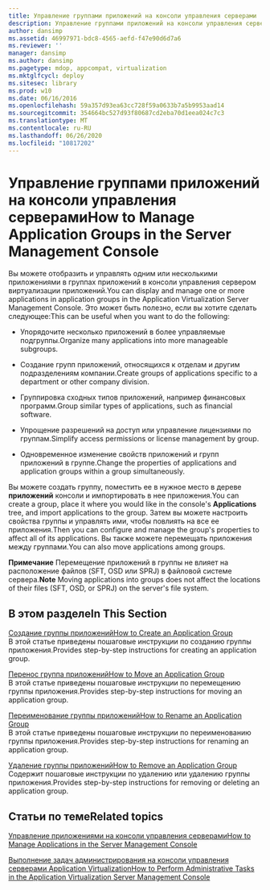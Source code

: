```yaml
---
title: Управление группами приложений на консоли управления серверами
description: Управление группами приложений на консоли управления серверами
author: dansimp
ms.assetid: 46997971-bdc8-4565-aefd-f47e90d6d7a6
ms.reviewer: ''
manager: dansimp
ms.author: dansimp
ms.pagetype: mdop, appcompat, virtualization
ms.mktglfcycl: deploy
ms.sitesec: library
ms.prod: w10
ms.date: 06/16/2016
ms.openlocfilehash: 59a357d93ea63cc728f59a0633b7a5b9953aad14
ms.sourcegitcommit: 354664bc527d93f80687cd2eba70d1eea024c7c3
ms.translationtype: MT
ms.contentlocale: ru-RU
ms.lasthandoff: 06/26/2020
ms.locfileid: "10817202"
---
```

# <span data-ttu-id="a1629-103">Управление группами приложений на консоли управления серверами</span><span class="sxs-lookup"><span data-stu-id="a1629-103">How to Manage Application Groups in the Server Management Console</span></span>


<span data-ttu-id="a1629-104">Вы можете отобразить и управлять одним или несколькими приложениями в группах приложений в консоли управления сервером виртуализации приложений.</span><span class="sxs-lookup"><span data-stu-id="a1629-104">You can display and manage one or more applications in application groups in the Application Virtualization Server Management Console.</span></span> <span data-ttu-id="a1629-105">Это может быть полезно, если вы хотите сделать следующее:</span><span class="sxs-lookup"><span data-stu-id="a1629-105">This can be useful when you want to do the following:</span></span>

-   <span data-ttu-id="a1629-106">Упорядочите несколько приложений в более управляемые подгруппы.</span><span class="sxs-lookup"><span data-stu-id="a1629-106">Organize many applications into more manageable subgroups.</span></span>

-   <span data-ttu-id="a1629-107">Создание групп приложений, относящихся к отделам и другим подразделениям компании.</span><span class="sxs-lookup"><span data-stu-id="a1629-107">Create groups of applications specific to a department or other company division.</span></span>

-   <span data-ttu-id="a1629-108">Группировка сходных типов приложений, например финансовых программ.</span><span class="sxs-lookup"><span data-stu-id="a1629-108">Group similar types of applications, such as financial software.</span></span>

-   <span data-ttu-id="a1629-109">Упрощение разрешений на доступ или управление лицензиями по группам.</span><span class="sxs-lookup"><span data-stu-id="a1629-109">Simplify access permissions or license management by group.</span></span>

-   <span data-ttu-id="a1629-110">Одновременное изменение свойств приложений и групп приложений в группе.</span><span class="sxs-lookup"><span data-stu-id="a1629-110">Change the properties of applications and application groups within a group simultaneously.</span></span>

<span data-ttu-id="a1629-111">Вы можете создать группу, поместить ее в нужное место в дереве **приложений** консоли и импортировать в нее приложения.</span><span class="sxs-lookup"><span data-stu-id="a1629-111">You can create a group, place it where you would like in the console's **Applications** tree, and import applications to the group.</span></span> <span data-ttu-id="a1629-112">Затем вы можете настроить свойства группы и управлять ими, чтобы повлиять на все ее приложения.</span><span class="sxs-lookup"><span data-stu-id="a1629-112">Then you can configure and manage the group's properties to affect all of its applications.</span></span> <span data-ttu-id="a1629-113">Вы также можете перемещать приложения между группами.</span><span class="sxs-lookup"><span data-stu-id="a1629-113">You can also move applications among groups.</span></span>

<span data-ttu-id="a1629-114">**Примечание**  Перемещение приложений в группы не влияет на расположение файлов (SFT, OSD или SPRJ) в файловой системе сервера.</span><span class="sxs-lookup"><span data-stu-id="a1629-114">**Note** Moving applications into groups does not affect the locations of their files (SFT, OSD, or SPRJ) on the server's file system.</span></span>

 

## <span data-ttu-id="a1629-115">В этом разделе</span><span class="sxs-lookup"><span data-stu-id="a1629-115">In This Section</span></span>


<a href="" id="how-to-create-an-application-group"></a>[<span data-ttu-id="a1629-116">Создание группы приложений</span><span class="sxs-lookup"><span data-stu-id="a1629-116">How to Create an Application Group</span></span>](how-to-create-an-application-group.md)  
<span data-ttu-id="a1629-117">В этой статье приведены пошаговые инструкции по созданию группы приложения.</span><span class="sxs-lookup"><span data-stu-id="a1629-117">Provides step-by-step instructions for creating an application group.</span></span>

<a href="" id="how-to-move-an-application-group"></a>[<span data-ttu-id="a1629-118">Перенос группа приложений</span><span class="sxs-lookup"><span data-stu-id="a1629-118">How to Move an Application Group</span></span>](how-to-move-an-application-group.md)  
<span data-ttu-id="a1629-119">В этой статье приведены пошаговые инструкции по перемещению группы приложения.</span><span class="sxs-lookup"><span data-stu-id="a1629-119">Provides step-by-step instructions for moving an application group.</span></span>

<a href="" id="how-to-rename-an-application-group"></a>[<span data-ttu-id="a1629-120">Переименование группы приложений</span><span class="sxs-lookup"><span data-stu-id="a1629-120">How to Rename an Application Group</span></span>](how-to-rename-an-application-group.md)  
<span data-ttu-id="a1629-121">В этой статье приведены пошаговые инструкции по переименованию группы приложения.</span><span class="sxs-lookup"><span data-stu-id="a1629-121">Provides step-by-step instructions for renaming an application group.</span></span>

<a href="" id="how-to-remove-an-application-group"></a>[<span data-ttu-id="a1629-122">Удаление группы приложений</span><span class="sxs-lookup"><span data-stu-id="a1629-122">How to Remove an Application Group</span></span>](how-to-remove-an-application-group.md)  
<span data-ttu-id="a1629-123">Содержит пошаговые инструкции по удалению или удалению группы приложения.</span><span class="sxs-lookup"><span data-stu-id="a1629-123">Provides step-by-step instructions for removing or deleting an application group.</span></span>

## <span data-ttu-id="a1629-124">Статьи по теме</span><span class="sxs-lookup"><span data-stu-id="a1629-124">Related topics</span></span>


[<span data-ttu-id="a1629-125">Управление приложениями на консоли управления серверами</span><span class="sxs-lookup"><span data-stu-id="a1629-125">How to Manage Applications in the Server Management Console</span></span>](how-to-manage-applications-in-the-server-management-console.md)

[<span data-ttu-id="a1629-126">Выполнение задач администрирования на консоли управления серверами Application Virtualization</span><span class="sxs-lookup"><span data-stu-id="a1629-126">How to Perform Administrative Tasks in the Application Virtualization Server Management Console</span></span>](how-to-perform-administrative-tasks-in-the-application-virtualization-server-management-console.md)

 

 





